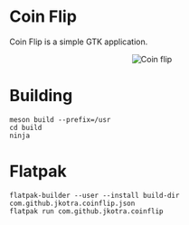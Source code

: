 # Coin Flip

Coin Flip is a simple GTK application. 

<div align="center">

![Coin flip](https://i.imgur.com/0qkk3oC.png)

</div>

# Building
```
meson build --prefix=/usr
cd build
ninja
```

# Flatpak

```
flatpak-builder --user --install build-dir com.github.jkotra.coinflip.json
flatpak run com.github.jkotra.coinflip
```